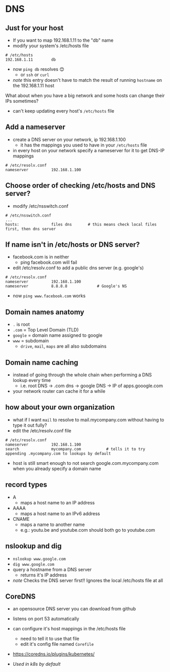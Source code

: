 # DNS
## Just for your host
- If you want to map 192.168.1.11 to the "db" name
- modify your system's /etc/hosts file
```hosts
# /etc/hosts
192.168.1.11        db
```
- now `ping db` resolves 😊
    - or `ssh` or `curl`
- *note* this entry doesn't have to match the result of running `hostname` on the 192.168.1.11 host

What about when you have a big network and some hosts can change their IPs sometimes?
- can't keep updating every host's `/etc/hosts` file

## Add a nameserver
- create a DNS server on your network, ip 192.168.1.100
    - it has the mappings you used to have in your `/etc/hosts` file
- in every host on your network specify a nameserver for it to get DNS-IP mappings
```
# /etc/resolv.conf
nameserver          192.168.1.100
```

## Choose order of checking /etc/hosts and DNS server?
- modify /etc/nsswitch.conf
```
# /etc/nsswitch.conf
...
hosts:              files dns       # this means check local files first, then dns server
```

## If name isn't in /etc/hosts or DNS server?
- facebook.com is in neither
    - ping facebook.com will fail
- edit /etc/resolv.conf to add a public dns server (e.g. google's)
```
# /etc/resolv.conf
nameserver          192.168.1.100
nameserver          8.8.8.8             # Google's NS
```
- now `ping www.facebook.com` works

## Domain names anatomy
- `.` is root
- `.com` = Top Level Domain (TLD)
- `google` = domain name assigned to google
- `www` = subdomain
    - `drive`, `mail`, `maps` are all also subdomains

## Domain name caching
- instead of going through the whole chain when performing a DNS lookup every time
    - i.e. root DNS -> .com dns -> google DNS -> IP of apps.gooogle.com
- your network router can cache it for a while

## how about your own organization
- what if I want `mail` to resolve to mail.mycompany.com without having to type it out fully?
- edit the /etc/resolv.conf file
```
# /etc/resolv.conf
nameserver          192.168.1.100
search              mycompany.com           # tells it to try appending .mycompany.com to lookups by default
```
- host is still smart enough to not search google.com.mycompany.com when you already specify a domain name

## record types
- A
    - maps a host name to an IP address
- AAAA
    - maps a host name to an IPv6 address
- CNAME
    - maps a name to another name
    - e.g.: youtu.be and youtube.com should both go to youtube.com

## nslookup and dig
- `nslookup www.google.com`
- `dig www.google.com`
- query a hostname from a DNS server
    - returns it's IP address
- *note* Checks the DNS server first!! Ignores the local /etc/hosts file at all

## CoreDNS
- an opensource DNS server you can download from github
- listens on port 53 automatically
- can configure it's host mappings in the /etc/hosts file
    - need to tell it to use that file
    - edit it's config file named `Corefile`

- https://coredns.io/plugins/kubernetes/
- *Used in k8s by default*